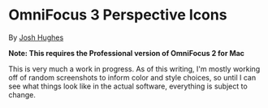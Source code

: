 # OmniFocus 3 Perspective Icons

By [Josh Hughes](http://josh-hughes.com)

**Note: This requires the Professional version of OmniFocus 2 for Mac**

This is very much a work in progress. As of this writing, I'm mostly working off of random screenshots to inform color and style choices, so until I can see what things look like in the actual software, everything is subject to change.